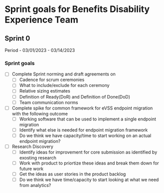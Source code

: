 # Sprint goals for Benefits Disability Experience Team 

## Sprint 0
Period - 03/01/2023 - 03/14/2023
### Sprint goals
- [ ] Complete Sprint norming and draft agreements on
   - [ ] Cadence for scrum ceremonies 
   - [ ] What to include/exclude for each ceremony
   - [ ] Relative sizing estimates
   - [ ] Definition of Ready(DoR) and Definition of Done(DoD)
   - [ ] Team communication norms
- [ ] Complete spike for common framework for eVSS endpoint migration with the following outcome
   - [ ] Working software that can be used to implement a single endpoint migration
   - [ ] Identify what else is needed for endpoint migration framework
   - [ ] Do we think we have capacity/time to start working on an actual endpoint migration?
 - [ ] Research Discovery
   - [ ] Identify ideas for improvement for core submission as identified by exosting research 
   - [ ] Work with product to priortize these ideas and break them down for future work
   - [ ] Get the ideas as user stories in the product backlog
   - [ ] Do we think we have time/capacity to start looking at what we need from analytics?

